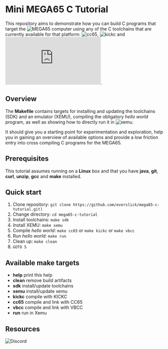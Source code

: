 Mini MEGA65 C Tutorial
======================

This repository aims to demonstrate how you can build C programs that target
the ![MEGA65](https://mega65.org/) computer using any of the C toolchains that
are currently available for that platform:
![cc65](https://cc65.github.io/),
![kickc](https://gitlab.com/camelot/kickc) and
![vbcc](http://www.compilers.de/vbcc.html).

Overview
--------

The **Makefile** contains targets for installing and updating the toolchains
(SDK) and an emulator (XEMU), compiling the obligatory *hello world* program,
as well as showing how to directly run it in
![xemu](https://github.com/lgblgblgb/xemu).

It should give you a starting point for experimentation and exploration, help
you in gaining an overview of available options and provide a low friction
entry into cross compiling C programs for the MEGA65.

Prerequisites
-------------

This tutorial assumes running on a **Linux** box and that you have **java**,
**git**, **curl**, **unzip**, **gcc** and **make** installed.

Quick start
-----------

1) Clone repository: `git clone https://github.com/everslick/mega65-c-tutorial.git)`
2) Change directory: `cd mega65-c-tutorial`
3) Install toolchains: `make sdk`
4) Install XEMU: `make xemu`
5) Compile *hello world*: `make cc65` or `make kickc` or `make vbcc`
6) Run *hello world*: `make run`
7) Clean up: `make clean`
8) `GOTO 5`

Available make targets
----------------------

* **help**   print this help
* **clean**  remove build artifacts
* **sdk**    install/update toolchains
* **xemu**   install/update xemu
* **kickc**  compile with KICKC
* **cc65**   compile and link with CC65
* **vbcc**   compile and link with VBCC
* **run**    run in Xemu

Resources
---------

![Discord](https://discord.com/channels/719326990221574164/782757495180361778)

